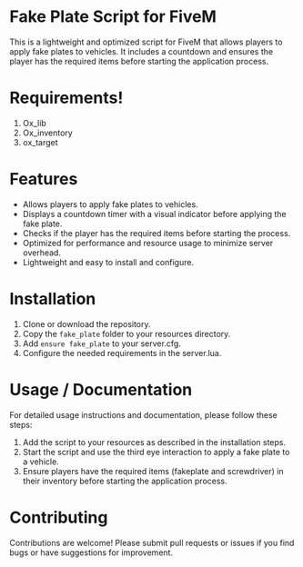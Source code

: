 # Fake Plate Script for FiveM

This is a lightweight and optimized script for FiveM that allows players to apply fake plates to vehicles. It includes a countdown and ensures the player has the required items before starting the application process.

# Requirements!

1. Ox_lib
2. Ox_inventory
3. ox_target

# Features
- Allows players to apply fake plates to vehicles.
- Displays a countdown timer with a visual indicator before applying the fake plate.
- Checks if the player has the required items before starting the process.
- Optimized for performance and resource usage to minimize server overhead.
- Lightweight and easy to install and configure.

# Installation
1. Clone or download the repository.
2. Copy the ```fake_plate``` folder to your resources directory.
3. Add ```ensure fake_plate``` to your server.cfg.
4. Configure the needed requirements in the server.lua.

# Usage / Documentation
For detailed usage instructions and documentation, please follow these steps:

1. Add the script to your resources as described in the installation steps.
2. Start the script and use the third eye interaction to apply a fake plate to a vehicle.
3. Ensure players have the required items (fakeplate and screwdriver) in their inventory before starting the application process.

# Contributing
Contributions are welcome! Please submit pull requests or issues if you find bugs or have suggestions for improvement.

